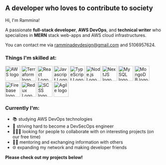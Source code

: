 ## A developer who loves to contribute to society        
  
Hi, I'm Rammina! 

A passionate **full-stack developer**, **AWS DevOps**, and **technical writer** who specializes in **MERN** stack web-apps and AWS cloud infrastructures. 

You can contact me via ramminadevdesign@gmail.com and 5106957624.
    
### Things I'm skilled at:   
 
<img src="https://res.cloudinary.com/rammina/image/upload/v1632570240/feature-aws-600x338_n0lbw3.png" alt="AWS logo" title="AWS" width="48" height="48" /> <img src="https://res.cloudinary.com/rammina/image/upload/v1756428106/terraformlogosmall_nssltv.png" alt="Terraform logo" title="Terraform" width="48" height="48" /> <img src="https://github.com/coherencez/tech-logos/blob/master/react.png?raw=true" alt="React Logo" title="React" width="48" height="48" /> <img src="https://github.com/coherencez/tech-logos/blob/master/jslogo.png?raw=true" alt="Javascript Logo" title="Javascript" width="48" height="48" /> <img src="https://cdn.svgporn.com/logos/typescript-icon.svg" alt="TypeScript Logo" title="TypeScript" width="48" height="48" /> <img src="https://cdn.iconscout.com/icon/free/png-512/free-node-js-logo-icon-download-in-svg-png-gif-file-formats--nodejs-programming-language-pack-logos-icons-1174925.png?f=webp&w=256" alt="Node.js Logo" title="Node.js" width="48" height="48" /> <img src="https://res.cloudinary.com/rammina/image/upload/v1756410218/nextjslogosmall_vve9kn.png" alt="NextJS logo" title="NextJS" width="48" height="48" /> <img src="https://res.cloudinary.com/rammina/image/upload/v1756410918/mysqllogo_j3dm14.png" alt="MySQL logo" title="MySQL" width="48" height="48" /> <img src="https://infinapps.com/wp-content/uploads/2018/10/mongodb-logo.png" alt="MongoDB logo" title="MongoDB" width="48" height="48" /> <img src="https://github.com/coherencez/tech-logos/blob/master/firebase.png?raw=true" alt="Firebase logo" title="Firebase" width="48" height="48" /> <img src="https://github.com/coherencez/tech-logos/blob/master/redux.png?raw=true" alt="Redux Logo" title="Redux" width="48" height="48" /> <img src="https://res.cloudinary.com/rammina/image/upload/v1632570930/pngegg_prghqk.png" alt="SCSS logo" title="SCSS" width="48" height="48" /> <img src="https://pluralsight2.imgix.net/paths/images/scrum-a5c44d8364.png" alt="Agile logo" title="Agile" width="48" height="48" />
<!-- 
<img src="" alt="" title="" width="48" height="48" />
 -->   

### Currently I'm:

- 📚 studying AWS DevOps technologies
- 💪 striving hard to become a DevSecOps engineer
- 🧑‍🤝‍🧑 looking for people to collaborate with on interesting projects (on our free time)
- 👩‍🏫 mentoring and exchanging information with others
- 🌐 expanding my network and making developer friends


**Please check out my projects below!** 
   
             
  
